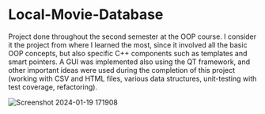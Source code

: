 # Local-Movie-Database
Project done throughout the second semester at the OOP course. I consider it the project from where I learned the most, since it involved all the basic OOP concepts, but also specific C++ components such as templates and smart pointers. A GUI was implemented also using the QT framework, and other important ideas were used during the completion of this project (working with CSV and HTML files, various data structures, unit-testing with test coverage, refactoring).

![Screenshot 2024-01-19 171908](https://github.com/Bugnar12/Local-Movie-Database/assets/113298199/b8cf182a-cb7e-4fdf-9198-4a9f1fc86e3a)
